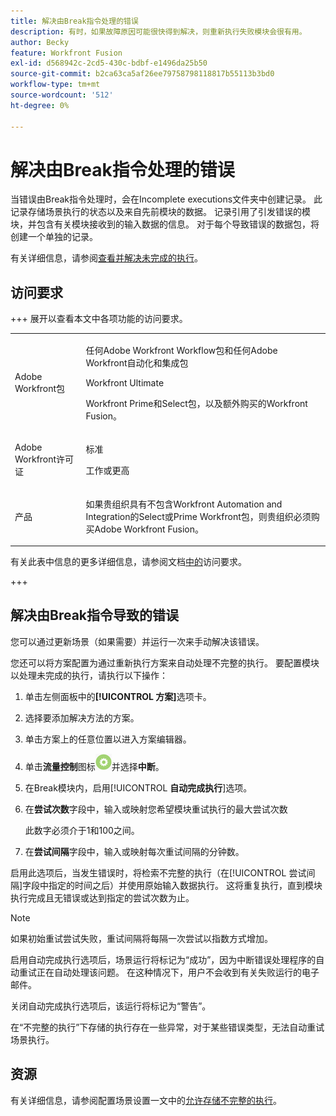 ```yaml
---
title: 解决由Break指令处理的错误
description: 有时，如果故障原因可能很快得到解决，则重新执行失败模块会很有用。
author: Becky
feature: Workfront Fusion
exl-id: d568942c-2cd5-430c-bdbf-e1496da25b50
source-git-commit: b2ca63ca5af26ee79758798118817b55113b3bd0
workflow-type: tm+mt
source-wordcount: '512'
ht-degree: 0%

---
```


# 解决由Break指令处理的错误

当错误由Break指令处理时，会在Incomplete executions文件夹中创建记录。 此记录存储场景执行的状态以及来自先前模块的数据。 记录引用了引发错误的模块，并包含有关模块接收到的输入数据的信息。 对于每个导致错误的数据包，将创建一个单独的记录。

有关详细信息，请参阅[查看并解决未完成的执行](/help/workfront-fusion/manage-scenarios/view-and-resolve-incomplete-executions.md)。

## 访问要求

+++ 展开以查看本文中各项功能的访问要求。

<table style="table-layout:auto">
 <col> 
 <col> 
 <tbody> 
  <tr> 
   <td role="rowheader">Adobe Workfront包</td> 
   <td> <p>任何Adobe Workfront Workflow包和任何Adobe Workfront自动化和集成包</p><p>Workfront Ultimate</p><p>Workfront Prime和Select包，以及额外购买的Workfront Fusion。</p> </td> 
  </tr> 
  <tr data-mc-conditions=""> 
   <td role="rowheader">Adobe Workfront许可证</td> 
   <td> <p>标准</p><p>工作或更高</p> </td> 
  </tr> 
  <tr> 
   <td role="rowheader">产品</td> 
   <td>
   <p>如果贵组织具有不包含Workfront Automation and Integration的Select或Prime Workfront包，则贵组织必须购买Adobe Workfront Fusion。</li></ul>
   </td> 
  </tr>
 </tbody> 
</table>

有关此表中信息的更多详细信息，请参阅文档[中的](/help/workfront-fusion/references/licenses-and-roles/access-level-requirements-in-documentation.md)访问要求。

+++

## 解决由Break指令导致的错误

您可以通过更新场景（如果需要）并运行一次来手动解决该错误。

您还可以将方案配置为通过重新执行方案来自动处理不完整的执行。 要配置模块以处理未完成的执行，请执行以下操作：

1. 单击左侧面板中的&#x200B;**[!UICONTROL 方案]**&#x200B;选项卡。
1. 选择要添加解决方法的方案。
1. 单击方案上的任意位置以进入方案编辑器。
1. 单击&#x200B;**流量控制**&#x200B;图标![流量控制](assets/flow-control-icon.png)并选择&#x200B;**中断**。
1. 在Break模块内，启用&#x200B;[!UICONTROL **自动完成执行**]&#x200B;选项。
1. 在&#x200B;**尝试次数**&#x200B;字段中，输入或映射您希望模块重试执行的最大尝试次数

   此数字必须介于1和100之间。
1. 在&#x200B;**尝试间隔**&#x200B;字段中，输入或映射每次重试间隔的分钟数。

启用此选项后，当发生错误时，将检索不完整的执行（在[!UICONTROL 尝试间隔]字段中指定的时间之后）并使用原始输入数据执行。 这将重复执行，直到模块执行完成且无错误或达到指定的尝试次数为止。

>[!NOTE]
>
>如果初始重试尝试失败，重试间隔将每隔一次尝试以指数方式增加。


启用自动完成执行选项后，场景运行将标记为“成功”，因为中断错误处理程序的自动重试正在自动处理该问题。 在这种情况下，用户不会收到有关失败运行的电子邮件。

关闭自动完成执行选项后，该运行将标记为“警告”。

在“不完整的执行”下存储的执行存在一些异常，对于某些错误类型，无法自动重试场景执行。

## 资源

有关详细信息，请参阅配置场景设置一文中的[允许存储不完整的执行](/help/workfront-fusion/create-scenarios/config-scenarios-settings/configure-scenario-settings.md#allow-storing-incomplete-executions)。
